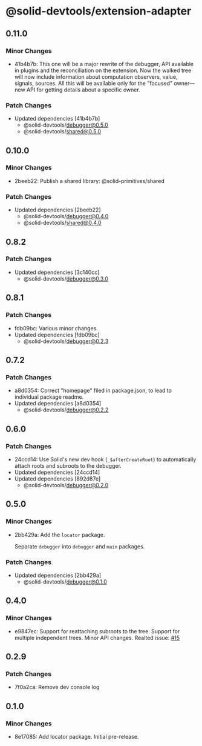 # @solid-devtools/extension-adapter

## 0.11.0

### Minor Changes

- 41b4b7b: This one will be a major rewrite of the debugger, API available in plugins and the reconciliation on the extension.
  Now the walked tree will now include information about computation observers, value, signals, sources. All this will be available only for the "focused" owner—new API for getting details about a specific owner.

### Patch Changes

- Updated dependencies [41b4b7b]
  - @solid-devtools/debugger@0.5.0
  - @solid-devtools/shared@0.5.0

## 0.10.0

### Minor Changes

- 2beeb22: Publish a shared library: @solid-primitives/shared

### Patch Changes

- Updated dependencies [2beeb22]
  - @solid-devtools/debugger@0.4.0
  - @solid-devtools/shared@0.4.0

## 0.8.2

### Patch Changes

- Updated dependencies [3c140cc]
  - @solid-devtools/debugger@0.3.0

## 0.8.1

### Patch Changes

- fdb09bc: Various minor changes.
- Updated dependencies [fdb09bc]
  - @solid-devtools/debugger@0.2.3

## 0.7.2

### Patch Changes

- a8d0354: Correct "homepage" filed in package.json, to lead to individual package readme.
- Updated dependencies [a8d0354]
  - @solid-devtools/debugger@0.2.2

## 0.6.0

### Patch Changes

- 24ccd14: Use Solid's new dev hook (`_$afterCreateRoot`) to automatically attach roots and subroots to the debugger.
- Updated dependencies [24ccd14]
- Updated dependencies [892d87e]
  - @solid-devtools/debugger@0.2.0

## 0.5.0

### Minor Changes

- 2bb429a: Add the `locator` package.

  Separate `debugger` into `debugger` and `main` packages.

### Patch Changes

- Updated dependencies [2bb429a]
  - @solid-devtools/debugger@0.1.0

## 0.4.0

### Minor Changes

- e9847ec: Support for reattaching subroots to the tree.
  Support for multiple independent trees.
  Minor API changes.
  Realted issue: [#15](https://github.com/thetarnav/solid-devtools/issues/15)

## 0.2.9

### Patch Changes

- 7f0a2ca: Remove dev console log

## 0.1.0

### Minor Changes

- 8e17085: Add locator package. Initial pre-release.
